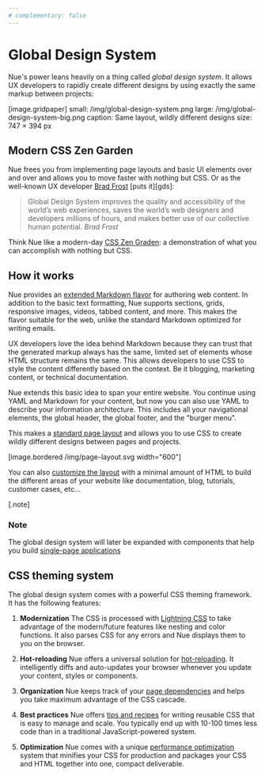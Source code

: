 ```yaml
---
# complementary: false
---
```


# Global Design System
Nue's power leans heavily on a thing called *global design system*. It allows UX developers to rapidly create different designs by using exactly the same markup between projects:

[image.gridpaper]
  small: /img/global-design-system.png
  large: /img/global-design-system-big.png
  caption: Same layout, wildly different designs
  size: 747 × 394 px


## Modern CSS Zen Garden
Nue frees you from implementing page layouts and basic UI elements over and over and allows you to move faster with nothing but CSS. Or as the well-known UX developer [Brad Frost](//bradfrost.com/) [puts it][gds]:


> Global Design System improves the quality and accessibility of the world’s web experiences, saves the world’s web designers and developers millions of hours, and makes better use of our collective human potential. *Brad Frost*

Think Nue like a modern-day [CSS Zen Graden](//csszengarden.com/): a demonstration of what you can accomplish with nothing but CSS.


## How it works
Nue provides an [extended Markdown flavor](/docs/content.html) for authoring web content. In addition to the basic text formatting, Nue supports sections, grids, responsive images, videos, tabbed content, and more. This makes the flavor suitable for the web, unlike the standard Markdown optimized for writing emails.

UX developers love the idea behind Markdown because they can trust that the generated markup always has the same, limited set of elements whose HTML structure remains the same. This allows developers to use CSS to style the content differently based on the context. Be it blogging, marketing content, or technical documentation.

Nue extends this basic idea to span your entire website. You continue using YAML and Markdown for your content, but now you can also use YAML to describe your information architecture. This includes all your navigational elements, the global header, the global footer, and the "burger menu".

This makes a [standard page layout](page-layout.html) and allows you to use CSS to create wildly different designs between pages and projects.

[image.bordered /img/page-layout.svg width="600"]

You can also [customize the layout](custom-layouts.html) with a minimal amount of HTML to build the different areas of your website like documentation, blog, tutorials, customer cases, etc...


[.note]
  ### Note
  The global design system will later be expanded with components that help you build [single-page applications](single-page-applications.html)


## CSS theming system
The global design system comes with a powerful CSS theming framework. It has the following features:


1. **Modernization** The CSS is processed with [Lightning CSS](//lightningcss.dev/) to take advantage of the modern/future features like nesting and color functions. It also parses CSS for any errors and Nue displays them to you on the browser.

2. **Hot-reloading** Nue offers a universal solution for [hot-reloading](hot-reloading.html). It intelligently diffs and auto-updates your browser whenever you update your content, styles or components.

3. **Organization** Nue keeps track of your [page dependencies](project-structure.html#page-dependencies) and helps you take maximum advantage of the CSS cascade.

4. **Best practices** Nue offers [tips and recipes](css-best-practices.html) for writing reusable CSS that is easy to manage and scale. You typically end up with 10-100 times less code than in a traditional JavaScript-powered system.

5. **Optimization** Nue comes with a unique [performance optimization](performance-optimization.html) system that minifies your CSS for production and packages your CSS and HTML together into one, compact deliverable.
